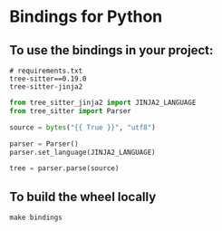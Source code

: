 # Bindings for Python

## To use the bindings in your project:
```
# requirements.txt
tree-sitter==0.19.0
tree-sitter-jinja2
```

```python
from tree_sitter_jinja2 import JINJA2_LANGUAGE
from tree_sitter import Parser

source = bytes("{{ True }}", "utf8")

parser = Parser()
parser.set_language(JINJA2_LANGUAGE)

tree = parser.parse(source)
```

## To build the wheel locally
```
make bindings
```
